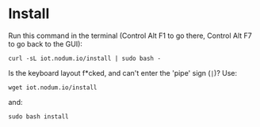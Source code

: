 # Install

Run this command in the terminal (Control Alt F1 to go there, Control Alt F7 to go back to the GUI):

```
curl -sL iot.nodum.io/install | sudo bash -
```

Is the keyboard layout f*cked, and can't enter the 'pipe' sign (`|`)? Use:

```
wget iot.nodum.io/install
```
and:
```
sudo bash install
```